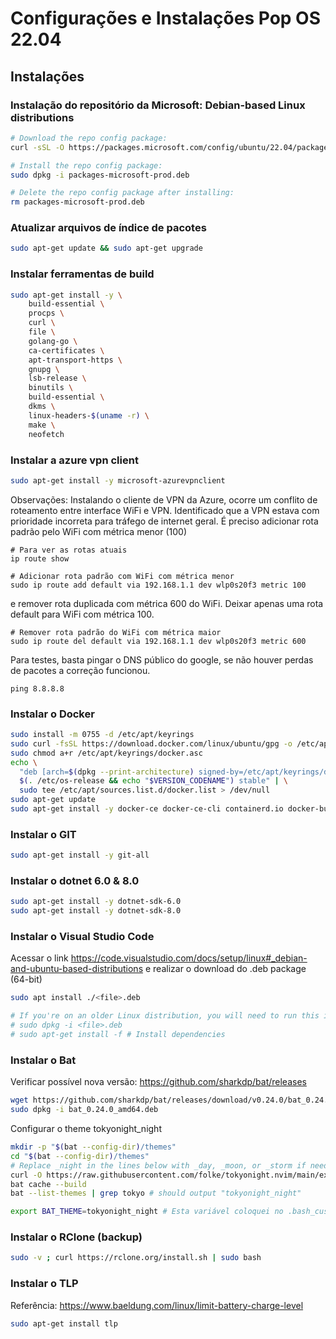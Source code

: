 # Configurações e Instalações Pop OS 22.04

## Instalações

### Instalação do repositório da Microsoft: Debian-based Linux distributions

``` bash
# Download the repo config package:
curl -sSL -O https://packages.microsoft.com/config/ubuntu/22.04/packages-microsoft-prod.deb

# Install the repo config package:
sudo dpkg -i packages-microsoft-prod.deb

# Delete the repo config package after installing:
rm packages-microsoft-prod.deb
```

### Atualizar arquivos de índice de pacotes

``` bash
sudo apt-get update && sudo apt-get upgrade
```

### Instalar ferramentas de build

``` bash
sudo apt-get install -y \
    build-essential \
    procps \
    curl \
    file \
    golang-go \
    ca-certificates \
    apt-transport-https \
    gnupg \
    lsb-release \
    binutils \
    build-essential \
    dkms \
    linux-headers-$(uname -r) \
    make \
    neofetch
```

### Instalar a azure vpn client

``` bash
sudo apt-get install -y microsoft-azurevpnclient
```

Observações: Instalando o cliente de VPN da Azure, ocorre um conflito de roteamento entre interface WiFi e VPN. Identificado que a VPN estava com prioridade incorreta para tráfego de internet geral. É preciso adicionar rota padrão pelo WiFi com métrica menor (100)

    # Para ver as rotas atuais
    ip route show
  
    # Adicionar rota padrão com WiFi com métrica menor
    sudo ip route add default via 192.168.1.1 dev wlp0s20f3 metric 100

e remover rota duplicada com métrica 600 do WiFi. Deixar apenas uma rota default para WiFi com métrica 100.


    # Remover rota padrão do WiFi com métrica maior
    sudo ip route del default via 192.168.1.1 dev wlp0s20f3 metric 600

Para testes, basta pingar o DNS público do google, se não houver perdas de pacotes a correção funcionou.

    ping 8.8.8.8

### Instalar o Docker

``` bash
sudo install -m 0755 -d /etc/apt/keyrings
sudo curl -fsSL https://download.docker.com/linux/ubuntu/gpg -o /etc/apt/keyrings/docker.asc
sudo chmod a+r /etc/apt/keyrings/docker.asc
echo \
  "deb [arch=$(dpkg --print-architecture) signed-by=/etc/apt/keyrings/docker.asc] https://download.docker.com/linux/ubuntu \
  $(. /etc/os-release && echo "$VERSION_CODENAME") stable" | \
  sudo tee /etc/apt/sources.list.d/docker.list > /dev/null
sudo apt-get update
sudo apt-get install -y docker-ce docker-ce-cli containerd.io docker-buildx-plugin docker-compose-plugin
```

### Instalar o GIT

``` bash
sudo apt-get install -y git-all
```

### Instalar o dotnet 6.0 & 8.0

``` bash
sudo apt-get install -y dotnet-sdk-6.0
sudo apt-get install -y dotnet-sdk-8.0
```

### Instalar o Visual Studio Code

Acessar o link https://code.visualstudio.com/docs/setup/linux#_debian-and-ubuntu-based-distributions e realizar o download do .deb package (64-bit)

``` bash
sudo apt install ./<file>.deb

# If you're on an older Linux distribution, you will need to run this instead:
# sudo dpkg -i <file>.deb
# sudo apt-get install -f # Install dependencies
```

### Instalar o Bat

Verificar possível nova versão: https://github.com/sharkdp/bat/releases

``` bash
wget https://github.com/sharkdp/bat/releases/download/v0.24.0/bat_0.24.0_amd64.deb
sudo dpkg -i bat_0.24.0_amd64.deb
```

Configurar o theme tokyonight_night

``` bash
mkdir -p "$(bat --config-dir)/themes"
cd "$(bat --config-dir)/themes"
# Replace _night in the lines below with _day, _moon, or _storm if needed.
curl -O https://raw.githubusercontent.com/folke/tokyonight.nvim/main/extras/sublime/tokyonight_night.tmTheme
bat cache --build
bat --list-themes | grep tokyo # should output "tokyonight_night"

export BAT_THEME=tokyonight_night # Esta variável coloquei no .bash_custom
```

### Instalar o RClone (backup)

``` bash
sudo -v ; curl https://rclone.org/install.sh | sudo bash
```

### Instalar o TLP

Referência: https://www.baeldung.com/linux/limit-battery-charge-level

``` bash
sudo apt-get install tlp
```